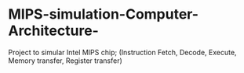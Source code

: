 # MIPS-simulation-Computer-Architecture-
Project to simular Intel MIPS chip; (Instruction Fetch, Decode, Execute, Memory transfer, Register transfer)
